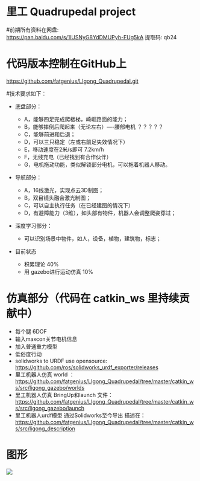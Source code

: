 # 里工 Quadrupedal project


#前期所有资料在网盘:  
https://pan.baidu.com/s/1lUSNyG8YdDMUPyh-FUg5kA 提取码: qb24

# 代码版本控制在GitHub上
https://github.com/fatgenius/LIgong_Quadrupedal.git 


 
#技术要求如下：

- 底盘部分：
   - A，能够四足完成爬楼梯，崎岖路面的能力；
   - B，能够摔倒后爬起来（无论左右）—-腰部电机 ？？？？？
   - C，能够前进和后退；
   - D，可以三只稳定（左或右前足失效情况下）
   - E，移动速度在2米/s即可 7.2km/h
   - F，无线充电（已经找到有合作伙伴）
   - G，电机拖动功能，类似解锁部分电机，可以拖着机器人移动。

- 导航部分： 
   -  A，16线激光，实现点云3D制图；
   -  B，双目镜头融合激光制图；
   -  C，可以自主执行任务（在已经建图的情况下）
   -  D，有避障能力（3维），如头部有物件，机器人会调整爬姿穿过；

- 深度学习部分：
  - 可以识别场景中物件，如人，设备，植物，建筑物，标志；

- 目前状态
  - 积累理论 40%
  - 用 gazebo进行运动仿真 10%

# 仿真部分（代码在 catkin_ws 里持续贡献中）
 - 每个腿 6DOF
 - 输入maxcon关节电机信息
 - 加入普通重力模型
 - 低俗度行动
 - solidworks to URDF use opensource:  https://github.com/ros/solidworks_urdf_exporter/releases
 - 里工机器人仿真 world ： https://github.com/fatgenius/LIgong_Quadrupedal/tree/master/catkin_ws/src/ligong_gazebo/worlds
 - 里工机器人仿真 BringUp和launch 文件： https://github.com/fatgenius/LIgong_Quadrupedal/tree/master/catkin_ws/src/ligong_gazebo/launch 
 - 里工机器人urdf模型 通过Solidworks至今导出 描述在： https://github.com/fatgenius/LIgong_Quadrupedal/tree/master/catkin_ws/src/ligong_description
 
# 图形
![](picture/simulation.jpg)

